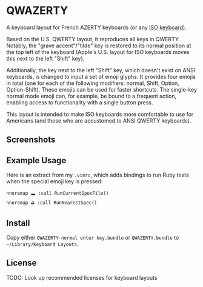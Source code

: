 QWAZERTY
========

A keyboard layout for French AZERTY keyboards (or any [ISO
keyboard](https://en.wikipedia.org/wiki/ISO/IEC_9995)).

Based on the U.S. QWERTY layout, it reproduces all keys in QWERTY. Notably, the
"grave accent"/"tilde" key is restored to its normal position at the top left of
the keyboard (Apple's U.S. layout for ISO keyboards moves this next to the left
"Shift" key).

Additionally, the key next to the left "Shift" key, which doesn't exist on ANSI
keyboards, is changed to input a set of emoji glyphs. It provides four emojis in
total (one for each of the following modifiers: normal, Shift, Option,
Option-Shift). These emojis can be used for faster shortcuts. The single-key
normal mode emoji can, for example, be bound to a frequent action, enabling
access to functionality with a single button press.

This layout is intended to make ISO keyboards more comfortable to use for
Americans (and those who are accustomed to ANSI QWERTY keyboards).


## Screenshots


## Example Usage
Here is an extract from my `.vimrc`, which adds bindings to run Ruby tests when
the special emoji key is pressed:

	nnoremap 🕳 :call RunCurrentSpecFile()
	nnoremap ⛳ :call RunNearestSpec()


## Install
Copy either `QWAZERTY-normal enter key.bundle` or `QWAZERTY.bundle` to
`~/Library/Keyboard Layouts`.


## License
TODO: Look up recommended licenses for keyboard layouts

